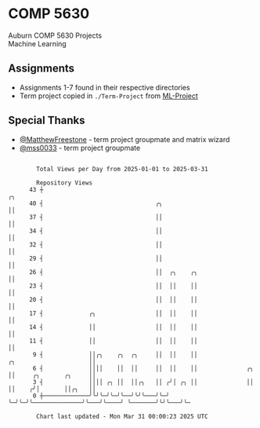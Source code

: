 # COMP 5630
Auburn COMP 5630 Projects  
Machine Learning

## Assignments
- Assignments 1-7 found in their respective directories
- Term project copied in `./Term-Project` from [ML-Project](https://github.com/wumphlett/ML-Project)

## Special Thanks
- [@MatthewFreestone](https://github.com/MatthewFreestone) - term project groupmate and matrix wizard
- [@mss0033](https://github.com/mss0033) - term project groupmate

```

        Total Views per Day from 2025-01-01 to 2025-03-31

        Repository Views
      43 ┼                                                                                      ╭╮
      40 ┤                                ╭╮                                                    ││
      37 ┤                                ││                                                    ││
      34 ┤                                ││                                                    ││
      32 ┤                                ││                                                    ││
      29 ┤                                ││                                                    ││
      26 ┤                                ││  ╭╮    ╭╮                                          ││
      23 ┤                                ││  ││    ││                                          ││
      20 ┤                                ││  ││    ││                                          ││
      17 ┤             ╭╮                 ││  ││    ││                                          ││
      14 ┤             ││                 ││  ││    ││                                          ││
      11 ┤             ││                 ││  ││    ││                                          ││
       9 ┤             ││╭╮    ╭╮  ╭╮     ││  ││    ││                   ╭╮                     ││
       6 ┤             ││││    ││  ││     ││  ││    ││              ╭╮   ││     ╭╮       ╭╮     ││
       3 ┤             ││││ ╭╮ ││  ││╭╮   ││ ╭╯│ ╭╮ ││              ││   ││    ╭╯│       ││╭╮   ││
       0 ┼─────────────╯╰╯╰─╯╰─╯╰──╯╰╯╰───╯╰─╯ ╰─╯╰─╯╰──────────────╯╰───╯╰────╯ ╰───────╯╰╯╰───╯╰─

        Chart last updated - Mon Mar 31 00:00:23 2025 UTC
        
```
